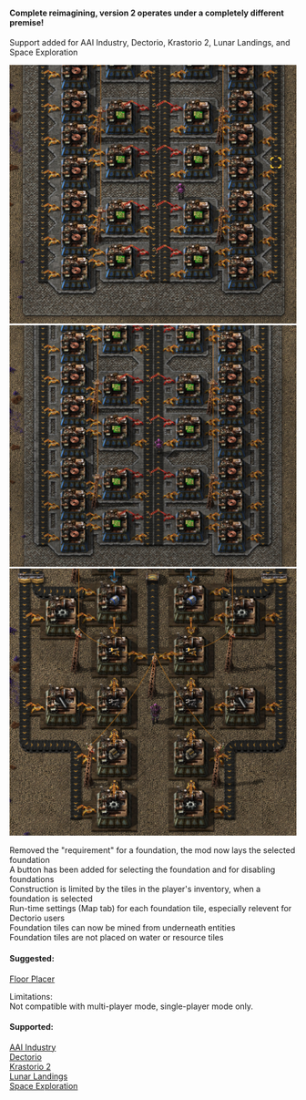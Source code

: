 #### Complete reimagining, version 2 operates under a completely different premise!  
Support added for AAI Industry, Dectorio, Krastorio 2, Lunar Landings, and Space Exploration  

![pic 1](/pic1.png)  
![pic 2](/pic2.png)  
![pic 3](/pic3.png)  

Removed the "requirement" for a foundation, the mod now lays the selected foundation  
A button has been added for selecting the foundation and for disabling foundations  
Construction is limited by the tiles in the player's inventory, when a foundation is selected  
Run-time settings (Map tab) for each foundation tile, especially relevent for Dectorio users  
Foundation tiles can now be mined from underneath entities  
Foundation tiles are not placed on water or resource tiles  

#### Suggested:  
[Floor Placer](https://mods.factorio.com/mod/floor-placer/metrics)  

Limitations:  
Not compatible with multi-player mode, single-player mode only.  

#### Supported:
[AAI Industry](https://mods.factorio.com/mod/aai-industry)  
[Dectorio](https://mods.factorio.com/mod/Dectorio)  
[Krastorio 2](https://mods.factorio.com/mod/Krastorio2)  
[Lunar Landings](https://mods.factorio.com/mod/LunarLandings)  
[Space Exploration](https://mods.factorio.com/mod/space-exploration)  
